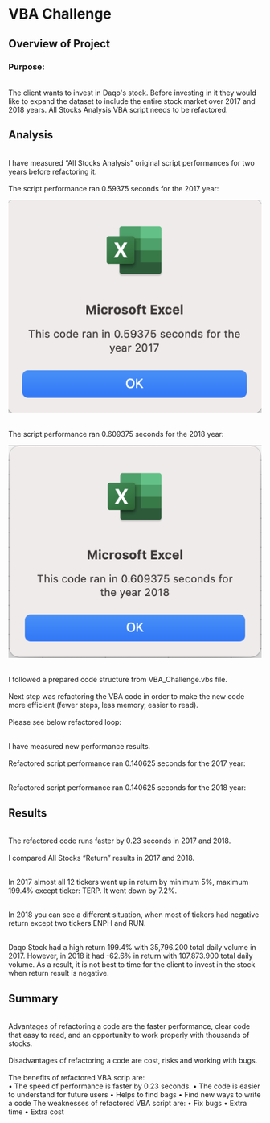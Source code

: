 # VBA Challenge
## Overview of Project
### Purpose: 
<br>The client wants to invest in Daqo's stock. Before investing in it they would like to expand the dataset to include the entire stock market over 2017 and 2018 years. All Stocks Analysis VBA script needs to be refactored.</br>

## Analysis 
<br> I have measured “All Stocks Analysis” original script performances for two years before refactoring it.</br>
<br>The script performance ran 0.59375 seconds for the 2017 year:</br>

![2017_result_before_refactoring](2017_result_before.png)

<br>The script performance ran 0.609375 seconds for the 2018 year:</br>

![2018_result_before_refactoring](2018_result_before.png)

<br>I followed a prepared code structure from VBA_Challenge.vbs file.</br>
<br>Next step was refactoring the VBA code in order to make the new code more efficient (fewer steps, less memory, easier to read).</br>
<br>Please see below refactored loop:</br>

<br>I have measured new performance results. </br>
<br>Refactored script performance ran 0.140625 seconds for the 2017 year:</br>

<br>Refactored script performance ran 0.140625 seconds for the 2018 year:</br>

## Results
<br>The refactored code runs faster by 0.23 seconds in 2017 and 2018.</br>
<br>I compared All Stocks “Return” results in 2017 and 2018.</br>

<br>In 2017 almost all 12 tickers went up in return by minimum 5%, maximum 199.4% except ticker: TERP. It went down by 7.2%.</br>   
 
<br>In 2018 you can see a different situation, when most of tickers had negative return except two tickers ENPH and RUN.</br>
 
<br>Daqo Stock had a high return 199.4% with 35,796.200 total daily volume in 2017. However, in 2018 it had -62.6% in return with 107,873.900 total daily volume. As a result, it is not best to time for the client to invest in the stock when return result is negative.</br>

## Summary
<br>Advantages of refactoring a code are the faster performance, clear code that easy to read, and an opportunity to work properly with thousands of stocks.</br>
<br>Disadvantages of refactoring a code are cost, risks and working with bugs.</br>
<br>The benefits of refactored VBA scrip are:</br>
•	The speed of performance is faster by 0.23 seconds. 
•	The code is easier to understand for future users
•	Helps to find bags
•	Find new ways to write a code
The weaknesses of refactored VBA script are:
•	Fix bugs
•	Extra time 
•	Extra cost






